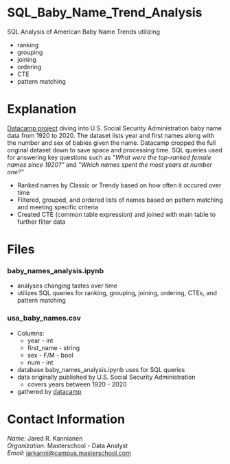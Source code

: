 # SQL_Baby_Name_Trend_Analysis
SQL Analysis of American Baby Name Trends utilizing 
- ranking
- grouping
- joining
- ordering
- CTE
- pattern matching


# Explanation
[Datacamp project](https://app.datacamp.com/learn/projects/1441) diving into U.S. Social Security Administration baby name data from 1920 to 2020.  The dataset lists year and first names along with the number and sex of babies given the name.  Datacamp cropped the full original dataset down to save space and processing time.
SQL queries used for answering key questions such as _"What were the top-ranked female names since 1920?"_ and _"Which names spent the most years at number one?"_
- Ranked names by Classic or Trendy based on how often it occured over time
- Filtered, grouped, and ordered lists of names based on pattern matching and meeting specific criteria
- Created CTE (common table expression) and joined with main table to further filter data


# Files
### baby_names_analysis.ipynb
- analyses changing tastes over time
- utilizes SQL queries for ranking, grouping, joining, ordering, CTEs, and pattern matching

### usa_baby_names.csv
- Columns:
    - year - int
    - first_name - string
    - sex - F/M - bool
    - num - int
- database baby_names_analysis.ipynb uses for SQL queries
- data originally published by U.S. Social Security Administration
    - covers years between 1920 - 2020
- gathered by [datacamp](https://app.datacamp.com/learn/projects/1441)


# Contact Information
_Name:_ Jared R. Kannianen 
<br />
_Organization:_ Masterschool - Data Analyst 
<br />
_Email:_ jarkanni@campus.masterschool.com
